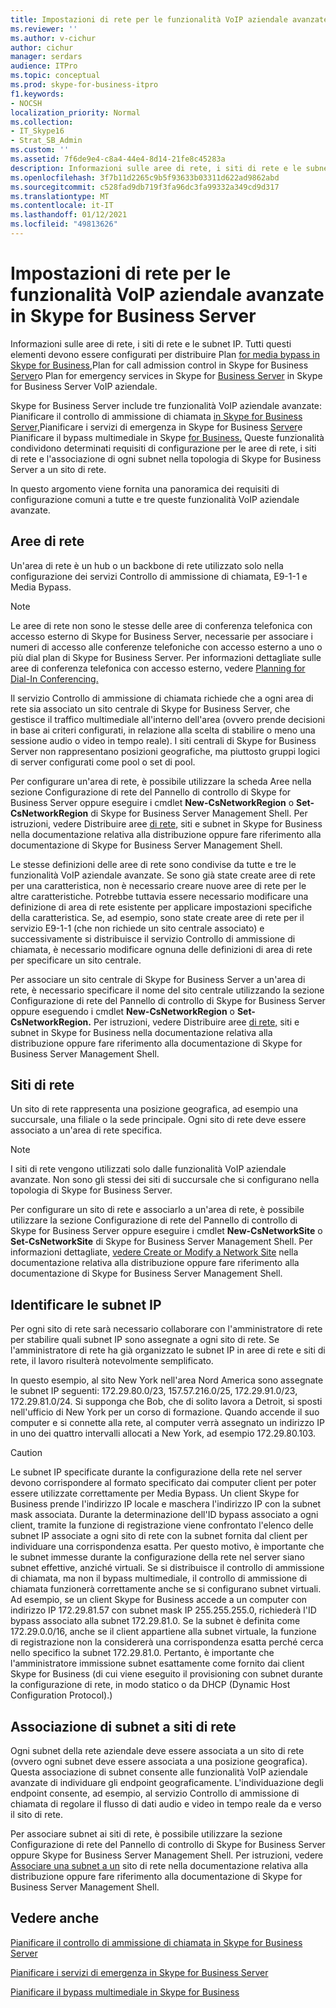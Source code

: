 ```yaml
---
title: Impostazioni di rete per le funzionalità VoIP aziendale avanzate in Skype for Business Server
ms.reviewer: ''
ms.author: v-cichur
author: cichur
manager: serdars
audience: ITPro
ms.topic: conceptual
ms.prod: skype-for-business-itpro
f1.keywords:
- NOCSH
localization_priority: Normal
ms.collection:
- IT_Skype16
- Strat_SB_Admin
ms.custom: ''
ms.assetid: 7f6de9e4-c8a4-44e4-8d14-21fe8c45283a
description: Informazioni sulle aree di rete, i siti di rete e le subnet IP. Tutti questi elementi devono essere configurati per distribuire Plan for media bypass in Skype for Business, Plan for call admission control in Skype for Business Server) o Plan for emergency services in Skype for Business Server in Skype for Business Server VoIP aziendale.
ms.openlocfilehash: 3f7b11d2265c9b5f93633b03311d622ad9862abd
ms.sourcegitcommit: c528fad9db719f3fa96dc3fa99332a349cd9d317
ms.translationtype: MT
ms.contentlocale: it-IT
ms.lasthandoff: 01/12/2021
ms.locfileid: "49813626"
---
```

# <a name="network-settings-for-the-advanced-enterprise-voice-features-in-skype-for-business-server"></a>Impostazioni di rete per le funzionalità VoIP aziendale avanzate in Skype for Business Server

Informazioni sulle aree di rete, i siti di rete e le subnet IP. Tutti questi elementi devono essere configurati per distribuire Plan [for media bypass in Skype for Business,](media-bypass.md)Plan for call admission control in Skype for Business [Server](call-admission-control.md)o Plan for emergency services in Skype for [Business Server](emergency-services.md) in Skype for Business Server VoIP aziendale.

Skype for Business Server include tre funzionalità VoIP aziendale avanzate: Pianificare il controllo di ammissione di chiamata [in Skype for Business Server,](call-admission-control.md)Pianificare i servizi di emergenza in Skype for Business [Server](emergency-services.md)e Pianificare il bypass multimediale in Skype [for Business.](media-bypass.md) Queste funzionalità condividono determinati requisiti di configurazione per le aree di rete, i siti di rete e l'associazione di ogni subnet nella topologia di Skype for Business Server a un sito di rete.

In questo argomento viene fornita una panoramica dei requisiti di configurazione comuni a tutte e tre queste funzionalità VoIP aziendale avanzate.

## <a name="network-regions"></a>Aree di rete

Un'area di rete è un hub o un backbone di rete utilizzato solo nella configurazione dei servizi Controllo di ammissione di chiamata, E9-1-1 e Media Bypass.

> [!NOTE]
> Le aree di rete non sono le stesse delle aree di conferenza telefonica con accesso esterno di Skype for Business Server, necessarie per associare i numeri di accesso alle conferenze telefoniche con accesso esterno a uno o più dial plan di Skype for Business Server. Per informazioni dettagliate sulle aree di conferenza telefonica con accesso esterno, vedere [Planning for Dial-In Conferencing.](https://technet.microsoft.com/library/9aff949e-3dac-481a-be46-a180c72e8066.aspx)

Il servizio Controllo di ammissione di chiamata richiede che a ogni area di rete sia associato un sito centrale di Skype for Business Server, che gestisce il traffico multimediale all'interno dell'area (ovvero prende decisioni in base ai criteri configurati, in relazione alla scelta di stabilire o meno una sessione audio o video in tempo reale). I siti centrali di Skype for Business Server non rappresentano posizioni geografiche, ma piuttosto gruppi logici di server configurati come pool o set di pool.

Per configurare un'area di rete, è  possibile utilizzare la scheda Aree nella sezione Configurazione di rete del Pannello di controllo di Skype for Business Server oppure eseguire i cmdlet **New-CsNetworkRegion** o **Set-CsNetworkRegion** di Skype for Business Server Management Shell.  Per istruzioni, vedere Distribuire aree [di rete,](../../deploy/deploy-enterprise-voice/deploy-network.md) siti e subnet in Skype for Business nella documentazione relativa alla distribuzione oppure fare riferimento alla documentazione di Skype for Business Server Management Shell.

Le stesse definizioni delle aree di rete sono condivise da tutte e tre le funzionalità VoIP aziendale avanzate. Se sono già state create aree di rete per una caratteristica, non è necessario creare nuove aree di rete per le altre caratteristiche. Potrebbe tuttavia essere necessario modificare una definizione di area di rete esistente per applicare impostazioni specifiche della caratteristica. Se, ad esempio, sono state create aree di rete per il servizio E9-1-1 (che non richiede un sito centrale associato) e successivamente si distribuisce il servizio Controllo di ammissione di chiamata, è necessario modificare ognuna delle definizioni di area di rete per specificare un sito centrale.

Per associare un sito centrale di Skype for Business Server a un'area di rete, è necessario specificare il nome del sito centrale utilizzando la sezione Configurazione di rete del Pannello di controllo di Skype for Business Server oppure eseguendo i cmdlet **New-CsNetworkRegion** o **Set-CsNetworkRegion.**  Per istruzioni, vedere Distribuire aree [di rete,](../../deploy/deploy-enterprise-voice/deploy-network.md) siti e subnet in Skype for Business nella documentazione relativa alla distribuzione oppure fare riferimento alla documentazione di Skype for Business Server Management Shell.

## <a name="network-sites"></a>Siti di rete

Un sito di rete rappresenta una posizione geografica, ad esempio una succursale, una filiale o la sede principale. Ogni sito di rete deve essere associato a un'area di rete specifica.

> [!NOTE]
> I siti di rete vengono utilizzati solo dalle funzionalità VoIP aziendale avanzate. Non sono gli stessi dei siti di succursale che si configurano nella topologia di Skype for Business Server.

Per configurare un sito di rete e associarlo a  un'area di rete, è possibile utilizzare la sezione Configurazione di rete del Pannello di controllo di Skype for Business Server oppure eseguire i cmdlet **New-CsNetworkSite** o **Set-CsNetworkSite** di Skype for Business Server Management Shell. Per informazioni dettagliate, [vedere Create or Modify a Network Site](https://technet.microsoft.com/library/14e24856-9996-4da4-9f31-300940bdf5aa.aspx) nella documentazione relativa alla distribuzione oppure fare riferimento alla documentazione di Skype for Business Server Management Shell.

## <a name="identify-ip-subnets"></a>Identificare le subnet IP

Per ogni sito di rete sarà necessario collaborare con l'amministratore di rete per stabilire quali subnet IP sono assegnate a ogni sito di rete. Se l'amministratore di rete ha già organizzato le subnet IP in aree di rete e siti di rete, il lavoro risulterà notevolmente semplificato.

In questo esempio, al sito New York nell'area Nord America sono assegnate le subnet IP seguenti: 172.29.80.0/23, 157.57.216.0/25, 172.29.91.0/23, 172.29.81.0/24. Si supponga che Bob, che di solito lavora a Detroit, si sposti nell'ufficio di New York per un corso di formazione. Quando accende il suo computer e si connette alla rete, al computer verrà assegnato un indirizzo IP in uno dei quattro intervalli allocati a New York, ad esempio 172.29.80.103.

> [!CAUTION]
> Le subnet IP specificate durante la configurazione della rete nel server devono corrispondere al formato specificato dai computer client per poter essere utilizzate correttamente per Media Bypass. Un client Skype for Business prende l'indirizzo IP locale e maschera l'indirizzo IP con la subnet mask associata. Durante la determinazione dell'ID bypass associato a ogni client, tramite la funzione di registrazione viene confrontato l'elenco delle subnet IP associate a ogni sito di rete con la subnet fornita dal client per individuare una corrispondenza esatta. Per questo motivo, è importante che le subnet immesse durante la configurazione della rete nel server siano subnet effettive, anziché virtuali. Se si distribuisce il controllo di ammissione di chiamata, ma non il bypass multimediale, il controllo di ammissione di chiamata funzionerà correttamente anche se si configurano subnet virtuali. Ad esempio, se un client Skype for Business accede a un computer con indirizzo IP 172.29.81.57 con subnet mask IP 255.255.255.0, richiederà l'ID bypass associato alla subnet 172.29.81.0. Se la subnet è definita come 172.29.0.0/16, anche se il client appartiene alla subnet virtuale, la funzione di registrazione non la considererà una corrispondenza esatta perché cerca nello specifico la subnet 172.29.81.0. Pertanto, è importante che l'amministratore immissione subnet esattamente come fornito dai client Skype for Business (di cui viene eseguito il provisioning con subnet durante la configurazione di rete, in modo statico o da DHCP (Dynamic Host Configuration Protocol).)

## <a name="associating-subnets-with-network-sites"></a>Associazione di subnet a siti di rete

Ogni subnet della rete aziendale deve essere associata a un sito di rete (ovvero ogni subnet deve essere associata a una posizione geografica). Questa associazione di subnet consente alle funzionalità VoIP aziendale avanzate di individuare gli endpoint geograficamente. L'individuazione degli endpoint consente, ad esempio, al servizio Controllo di ammissione di chiamata di regolare il flusso di dati audio e video in tempo reale da e verso il sito di rete.

Per associare subnet ai siti di  rete, è possibile utilizzare la sezione Configurazione di rete del Pannello di controllo di Skype for Business Server oppure Skype for Business Server Management Shell. Per istruzioni, vedere [Associare una subnet a un](https://technet.microsoft.com/library/aa69e3ac-542a-4ba1-9582-2e6bee29f633.aspx) sito di rete nella documentazione relativa alla distribuzione oppure fare riferimento alla documentazione di Skype for Business Server Management Shell.

## <a name="see-also"></a>Vedere anche

[Pianificare il controllo di ammissione di chiamata in Skype for Business Server](call-admission-control.md)

[Pianificare i servizi di emergenza in Skype for Business Server](emergency-services.md)

[Pianificare il bypass multimediale in Skype for Business](media-bypass.md)

